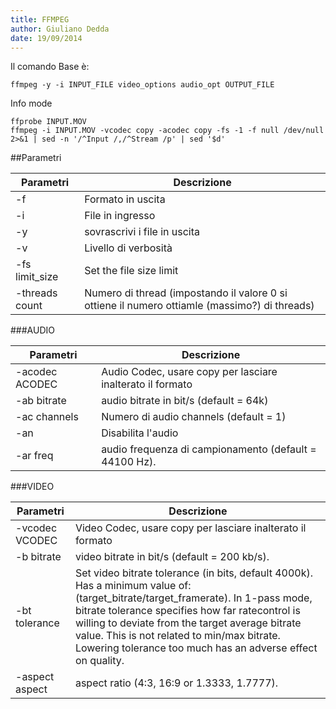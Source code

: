 ```yaml
---
title: FFMPEG
author: Giuliano Dedda 
date: 19/09/2014
---
```


Il comando Base è:

    ffmpeg -y -i INPUT_FILE video_options audio_opt OUTPUT_FILE

Info mode

    ffprobe INPUT.MOV
	ffmpeg -i INPUT.MOV -vcodec copy -acodec copy -fs -1 -f null /dev/null 2>&1 | sed -n '/^Input /,/^Stream /p' | sed '$d' 
	

##Parametri


Parametri		| Descrizione
----------------|----------------
-f 				| Formato in uscita
-i 				| File in ingresso
-y 				| sovrascrivi i file in uscita 
-v 				| Livello di verbosità
-fs limit_size 	| Set the file size limit
-threads count	| Numero di thread (impostando il valore 0 si ottiene il numero ottiamle (massimo?) di threads)

###AUDIO

Parametri		| Descrizione
----------------|----------------
-acodec ACODEC 	| Audio Codec, usare copy per lasciare inalterato il formato
-ab bitrate		|audio bitrate in bit/s (default = 64k) 
-ac channels	| Numero di audio channels (default = 1)
-an 			| Disabilita l'audio 
-ar freq 		| audio frequenza di campionamento (default = 44100 Hz). 

###VIDEO

Parametri		| Descrizione
----------------|----------------
-vcodec VCODEC	| Video Codec, usare copy per lasciare inalterato il formato
-b bitrate		| video bitrate in bit/s (default = 200 kb/s). 
-bt tolerance	| Set video bitrate tolerance (in bits, default 4000k). Has a minimum value of: (target_bitrate/target_framerate). In 1-pass mode, bitrate tolerance specifies how far ratecontrol is willing to deviate from the target average bitrate value. This is not related to min/max bitrate. Lowering tolerance too much has an adverse effect on quality. 
-aspect aspect	| aspect ratio (4:3, 16:9 or 1.3333, 1.7777). 

